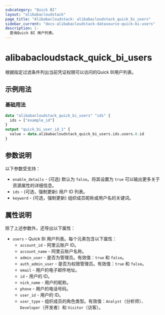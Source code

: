 ```yaml
---
subcategory: "Quick BI"
layout: "alibabacloudstack"
page_title: "Alibabacloudstack: alibabacloudstack_quick_bi_users"
sidebar_current: "docs-alibabacloudstack-datasource-quick-bi-users"
description: |-
  查询Quick BI 用户列表。
---
```


# alibabacloudstack_quick_bi_users

根据指定过滤条件列出当前凭证权限可以访问的Quick BI用户列表。


## 示例用法

### 基础用法

```terraform
data "alibabacloudstack_quick_bi_users" "ids" {
  ids = ["example_id"]
}
output "quick_bi_user_id_1" {
  value = data.alibabacloudstack_quick_bi_users.ids.users.0.id
}
```

## 参数说明

以下参数受支持：

* `enable_details` - (可选) 默认为 `false`。将其设置为 `true` 可以输出更多关于资源属性的详细信息。
* `ids` - (可选，强制更新) 用户 ID 列表。
* `keyword` - (可选，强制更新) 组织成员昵称或用户名的关键词。

## 属性说明

除了上述参数外，还导出以下属性：

* `users` - Quick BI 用户列表。每个元素包含以下属性：
    * `account_id` - 阿里云账户 ID。
    * `account_name` - 阿里云账户名称。
    * `admin_user` - 是否为管理员。有效值：`true` 和 `false`。
    * `auth_admin_user` - 是否为权限管理员。有效值：`true` 和 `false`。
    * `email` - 用户的电子邮件地址。
    * `id` - 用户的 ID。
    * `nick_name` - 用户的昵称。
    * `phone` - 用户的电话号码。
    * `user_id` - 用户的 ID。
    * `user_type` - 组织成员的角色类型。有效值：`Analyst`（分析师）、`Developer`（开发者）和 `Visitor`（访客）。